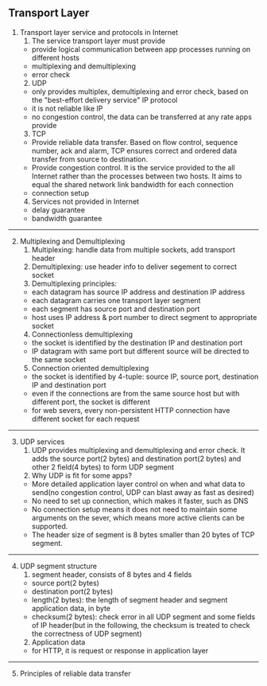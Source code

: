 ## Transport Layer
1. Transport layer service and protocols in Internet
    1. The service transport layer must provide
    - provide logical communication between app processes running on different hosts
    - multiplexing and demultiplexing
    - error check
    2. UDP
    - only provides multiplex, demultiplexing and error check, based on the "best-effort delivery service" IP protocol
    - it is not reliable like IP
    - no congestion control, the data can be transferred at any rate apps provide
    3. TCP
    - Provide reliable data transfer. Based on flow control, sequence number, ack and alarm, TCP ensures correct and ordered data transfer from source to destination.
    - Provide congestion control. It is the service provided to the all Internet rather than the processes between two hosts. It aims to equal the shared network link bandwidth for each connection
    - connection setup
    4. Services not provided in Internet
    - delay guarantee
    - bandwidth guarantee
***
2. Multiplexing and Demultiplexing
    1. Multiplexing: handle data from multiple sockets, add transport header
    2. Demultiplexing: use header info to deliver segement to correct socket
    3. Demultiplexing principles:
    - each datagram has source IP address and destination IP address
    - each datagram carries one transport layer segment
    - each segment has source port and destination port
    - host uses IP address & port number to direct segment to appropriate socket
    4. Connectionless demultiplexing
    - the socket is identified by the destination IP and destination port
    - IP datagram with same port but different source will be directed to the same socket
    5. Connection oriented demultiplexing
    - the socket is identified by 4-tuple: source IP, source port, destination IP and destination port
    - even if the connections are from the same source host but with different port, the socket is different
    - for web severs, every non-persistent HTTP connection have different socket for each request
***
3. UDP services
    1. UDP provides multiplexing and demultiplexing and error check. It adds the source port(2 bytes) and destination port(2 bytes) and other 2 field(4 bytes) to form UDP segment
    2. Why UDP is fit for some apps?
    - More detailed application layer control on when and what data to send(no congestion control, UDP can blast away as fast as desired)
    - No need to set up connection, which makes it faster, such as DNS
    - No connection setup means it does not need to maintain some arguments on the sever, which means more active clients can be supported.
    - The header size of segment is 8 bytes smaller than 20 bytes of TCP segment.
***
4. UDP segment structure
    1. segment header, consists of 8 bytes and 4 fields
    - source port(2 bytes)
    - destination port(2 bytes)
    - length(2 bytes): the length of segment header and segment application data, in byte
    - checksum(2 bytes): check error in all UDP segment and some fields of IP header(but in the following, the checksum is treated to check the correctness of UDP segment)
    2. Application data
    - for HTTP, it is request or response in application layer
***
5. Principles of reliable data transfer









